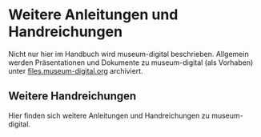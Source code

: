 # Weitere Anleitungen und Handreichungen

Nicht nur hier im Handbuch wird museum-digital beschrieben. Allgemein werden Präsentationen und Dokumente zu museum-digital (als Vorhaben) unter [files.museum-digital.org](https://files.museum-digital.org/) archiviert.

## Weitere Handreichungen

Hier finden sich weitere Anleitungen und Handreichungen zu museum-digital.

<!-- - [Materialien der Sächsischen Landesstelle für Museumswesen - Staatliche Kunstsammlungen Dresden](https://saechsische-landesstelle-fuer-museumswesen.skd.museum/fortbilden/sammeln-1/) -->

